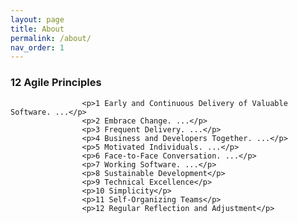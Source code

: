 ```yaml
---
layout: page
title: About
permalink: /about/
nav_order: 1
---
```


<h3> 12 Agile Principles</h3>

					<p>1 Early and Continuous Delivery of Valuable Software. ...</p>
					<p>2 Embrace Change. ...</p>
					<p>3 Frequent Delivery. ...</p>
					<p>4 Business and Developers Together. ...</p>
					<p>5 Motivated Individuals. ...</p>
					<p>6 Face-to-Face Conversation. ...</p>
					<p>7 Working Software. ...</p>
					<p>8 Sustainable Development</p>
					<p>9 Technical Excellence</p>
					<p>10 Simplicity</p>
					<p>11 Self-Organizing Teams</p>
					<p>12 Regular Reflection and Adjustment</p>